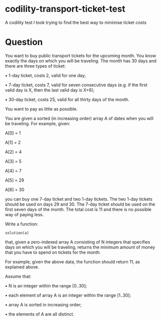 # codility-transport-ticket-test
A codility test I took trying to find the best way to minimise ticket costs

# Question
You want to buy public transport tickets for the upcoming month. You know exactly the days on which you will be traveling. The month has 30 days and there are three types of ticket: 

• 1-day ticket, costs 2, valid for one day;

• 7-day ticket, costs 7, valid for seven consecutive days (e.g. if the first valid day is X, then the last valid day is X+6);

• 30-day ticket, costs 25, valid for all thirty days of the month. 

You want to pay as little as possible. 

You are given a sorted (in increasing order) array A of dates when you will be traveling. For example, given: 

A[0] = 1 

A[1] = 2 

A[2] = 4 

A[3] = 5 

A[4] = 7 

A[5] = 29 

A[6] = 30

you can buy one 7-day ticket and two 1-day tickets. The two 1-day tickets should be used on days 29 and 30. The 7-day ticket should be used on the first seven days of the month. The total cost is 11 and there is no possible way of paying less. 

Write a function: 

`solution(a)`

that, given a zero-indexed array A consisting of N integers that specifies days on which you will be traveling, returns the minimum amount of money that you have to spend on tickets for the month. 

For example, given the above data, the function should return 11, as explained above.

Assume that: 

• N is an integer within the range [0..30]; 

• each element of array A is an integer within the range [1..30]; 

• array A is sorted in increasing order; 

• the elements of A are all distinct. 
